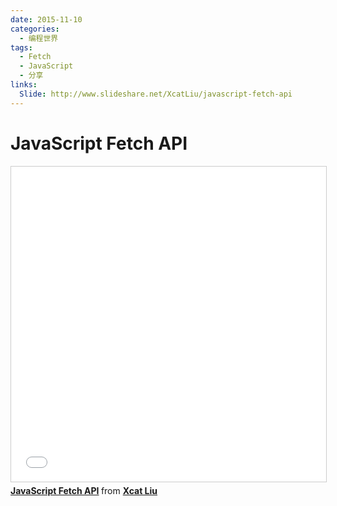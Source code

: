```yaml
---
date: 2015-11-10
categories:
  - 编程世界
tags:
  - Fetch
  - JavaScript
  - 分享
links:
  Slide: http://www.slideshare.net/XcatLiu/javascript-fetch-api
---
```


# JavaScript Fetch API

<iframe src="//www.slideshare.net/slideshow/embed_code/key/2rRo2XMS1BUiJw" width="620" height="504" frameborder="0" marginwidth="0" marginheight="0" scrolling="no" style="border:1px solid #CCC; border-width:1px; margin-bottom:5px; max-width: 100%;" allowfullscreen> </iframe> <div style="margin-bottom:5px"> <strong> <a href="//www.slideshare.net/XcatLiu/javascript-fetch-api" title="JavaScript Fetch API" target="_blank">JavaScript Fetch API</a> </strong> from <strong><a href="//www.slideshare.net/XcatLiu" target="_blank">Xcat Liu</a></strong> </div>
